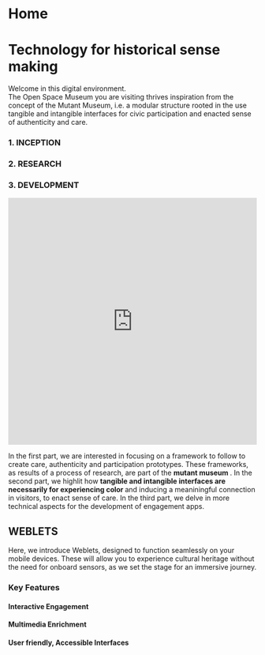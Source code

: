 # Home
# Technology for historical sense making
Welcome in this digital environment. <br>
The Open Space Museum you are visiting thrives inspiration from the concept of the Mutant Museum, i.e. a modular structure rooted in the use tangible and intangible interfaces for civic participation and enacted sense of authenticity and care.
 <br>
### 1. INCEPTION
### 2. RESEARCH
### 3. DEVELOPMENT

<iframe frameborder="0" class="juxtapose" width="100%" height="500" src="https://cdn.knightlab.com/libs/juxtapose/latest/embed/index.html?uid=3cedb390-5ecf-11ee-b5be-6595d9b17862"></iframe>

In the first part, we are interested in focusing on a framework to follow to create care, authenticity and participation prototypes.
These frameworks, as results of a process of research, are part of the <b> mutant museum </b> .
In the second part, we highlit how <b> tangible and intangible interfaces are necessarily for experiencing color </b> and inducing a meaniningful connection in visitors, to enact sense of care.
In the third part, we delve in more technical aspects for the development of engagement apps.












## WEBLETS
Here, we introduce Weblets, designed to function seamlessly on your mobile devices. These will allow you to experience cultural heritage without the need for onboard sensors, as we set the stage for an immersive journey.

### Key Features
#### Interactive Engagement
#### Multimedia Enrichment
#### User friendly, Accessible Interfaces

